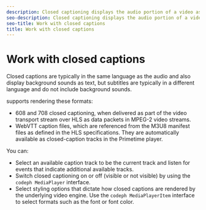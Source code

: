 ```yaml
---
description: Closed captioning displays the audio portion of a video as text on the screen when the sound is inaudible or the viewer is hard of hearing.
seo-description: Closed captioning displays the audio portion of a video as text on the screen when the sound is inaudible or the viewer is hard of hearing.
seo-title: Work with closed captions
title: Work with closed captions
---
```


# Work with closed captions

Closed captions are typically in the same language as the audio and also display background sounds as text, but subtitles are typically in a different language and do not include background sounds.

supports rendering these formats:
* 608 and 708 closed captioning, when delivered as part of the video transport stream over HLS as data packets in MPEG-2 video streams.
* WebVTT caption files, which are referenced from the M3U8 manifest files as defined in the HLS specifications. They are automatically available as closed-caption tracks in the Primetime player.

You can:

* Select an available caption track to be the current track and listen for events that indicate additional available tracks.
* Switch closed captioning on or off (visible or not visible) by using the `codeph MediaPlayer` interface.
* Select styling options that dictate how closed captions are rendered by the underlying video engine. Use the `codeph MediaPlayerItem` interface to select formats such as the font or font color.
